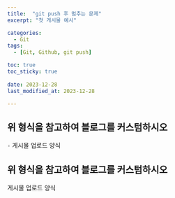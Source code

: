 ```yaml
---
title:  "git push 후 멈추는 문제" 
excerpt: "첫 게시물 예시"

categories:
  - Git
tags:
  - [Git, Github, git push]

toc: true
toc_sticky: true
 
date: 2023-12-28
last_modified_at: 2023-12-28

---
```



## 위 형식을 참고하여 블로그를 커스텀하시오

`-` 게시물 업로드 양식

## 위 형식을 참고하여 블로그를 커스텀하시오

게시물 업로드 양식
